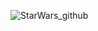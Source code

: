 


![StarWars_github](https://user-images.githubusercontent.com/86204141/150651612-d14e5e5a-cf75-4f85-be59-8e9b9e45be79.jpg)

<!--
**NicolaL95/NicolaL95** is a ✨ _special_ ✨ repository because its `README.md` (this file) appears on your GitHub profile.

Here are some ideas to get you started:

- 🔭 I’m currently working on ...
- 🌱 I’m currently learning ...
- 👯 I’m looking to collaborate on ...
- 🤔 I’m looking for help with ...
- 💬 Ask me about ...
- 📫 How to reach me: ...
- 😄 Pronouns: ...
- ⚡ Fun fact: ...
-->
